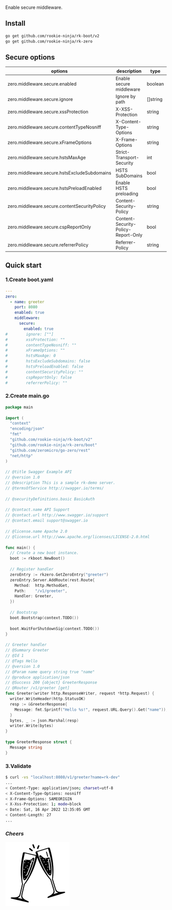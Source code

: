 Enable secure middleware.

## Install
```bash
go get github.com/rookie-ninja/rk-boot/v2
go get github.com/rookie-ninja/rk-zero
```

## Secure options
| options                     | description                        | type     | default |
|---------------------------------------------|------------------------------------|----------|-----------------|
| zero.middleware.secure.enabled               | Enable secure middleware           | boolean  | false           |
| zero.middleware.secure.ignore  | Ignore by path                     | []string | []    |
| zero.middleware.secure.xssProtection         | X-XSS-Protection                   | string   | "1; mode=block" |
| zero.middleware.secure.contentTypeNosniff    | X-Content-Type-Options             | string   | nosniff         |
| zero.middleware.secure.xFrameOptions         | X-Frame-Options                    | string   | SAMEORIGIN      |
| zero.middleware.secure.hstsMaxAge            | Strict-Transport-Security          | int      | 0               |
| zero.middleware.secure.hstsExcludeSubdomains | HSTS SubDomains                    | bool     | false           |
| zero.middleware.secure.hstsPreloadEnabled    | Enable HSTS preloading             | bool     | false           |
| zero.middleware.secure.contentSecurityPolicy | Content-Security-Policy            | string   | ""              |
| zero.middleware.secure.cspReportOnly         | Content-Security-Policy-Report-Only | bool     | false           |
| zero.middleware.secure.referrerPolicy        | Referrer-Policy                    | string   | ""              |

## Quick start
### 1.Create boot.yaml
```yaml
---
zero:
  - name: greeter
    port: 8080
    enabled: true
    middleware:
      secure:
        enabled: true
#        ignore: [""]
#        xssProtection: ""
#        contentTypeNosniff: ""
#        xFrameOptions: ""
#        hstsMaxAge: 0
#        hstsExcludeSubdomains: false
#        hstsPreloadEnabled: false
#        contentSecurityPolicy: ""
#        cspReportOnly: false
#        referrerPolicy: ""
```

### 2.Create main.go
```go
package main

import (
  "context"
  "encoding/json"
  "fmt"
  "github.com/rookie-ninja/rk-boot/v2"
  "github.com/rookie-ninja/rk-zero/boot"
  "github.com/zeromicro/go-zero/rest"
  "net/http"
)

// @title Swagger Example API
// @version 1.0
// @description This is a sample rk-demo server.
// @termsOfService http://swagger.io/terms/

// @securityDefinitions.basic BasicAuth

// @contact.name API Support
// @contact.url http://www.swagger.io/support
// @contact.email support@swagger.io

// @license.name Apache 2.0
// @license.url http://www.apache.org/licenses/LICENSE-2.0.html

func main() {
  // Create a new boot instance.
  boot := rkboot.NewBoot()

  // Register handler
  zeroEntry := rkzero.GetZeroEntry("greeter")
  zeroEntry.Server.AddRoute(rest.Route{
    Method:  http.MethodGet,
    Path:    "/v1/greeter",
    Handler: Greeter,
  })

  // Bootstrap
  boot.Bootstrap(context.TODO())

  boot.WaitForShutdownSig(context.TODO())
}

// Greeter handler
// @Summary Greeter
// @Id 1
// @Tags Hello
// @version 1.0
// @Param name query string true "name"
// @produce application/json
// @Success 200 {object} GreeterResponse
// @Router /v1/greeter [get]
func Greeter(writer http.ResponseWriter, request *http.Request) {
  writer.WriteHeader(http.StatusOK)
  resp := &GreeterResponse{
    Message: fmt.Sprintf("Hello %s!", request.URL.Query().Get("name")),
  }
  bytes, _ := json.Marshal(resp)
  writer.Write(bytes)
}

type GreeterResponse struct {
  Message string
}
```

### 3.Validate
```bash
$ curl -vs "localhost:8080/v1/greeter?name=rk-dev"
...
< Content-Type: application/json; charset=utf-8
< X-Content-Type-Options: nosniff
< X-Frame-Options: SAMEORIGIN
< X-Xss-Protection: 1; mode=block
< Date: Sat, 16 Apr 2022 12:35:05 GMT
< Content-Length: 27
...
```

### _**Cheers**_
![](../../../img/user-guide/cheers.png)